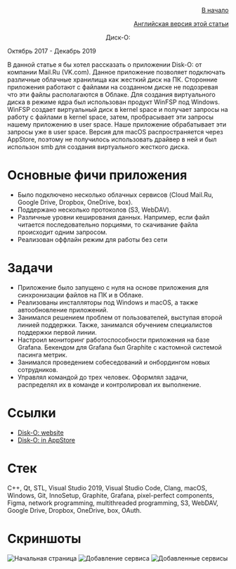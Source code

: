 <p align="right" width="100%"><a href="https://sploid.github.io/">В начало</a></p>
<p align="right" width="100%"><a href="https://sploid.github.io/projects/disko/">Английская версия этой статьи</a></p>

<p align="center" width="100%">Диск-О:</p>

Октябрь 2017 - Декабрь 2019

В данной статье я бы хотел рассказать о приложении Disk-O: от компании Mail.Ru (VK.com). Данное приложение позволяет подключать различные облачные хранилища как жесткий диск на ПК. Сторонние приложения работают с файлами на созданном диске не подозревая что эти файлы располагаются в Облаке. Для создания виртуального диска в режиме ядра был использован продукт WinFSP под Windows. WinFSP создает виртуальный диск в kernel space и получает запросы на работу с файлами в kernel space, затем, пробрасывает эти запросы нашему приложению в user space. Наше приложение обрабатывает эти запросы уже в user space.
Версия для macOS распространяется через AppStore, поэтому не получилось использовать драйвер в ней и был использон smb для создания виртуального жесткого диска.

# Основные фичи приложения

- Было подключено несколько облачных сервисов (Cloud Mail.Ru, Google Drive, Dropbox, OneDrive, box).
- Поддержано несколько протоколов (S3, WebDAV).
- Различные уровни кеширования данных. Например, если файл читается последовательно порциями, то скачивание файла происходит одним запросом.
- Реализован оффлайн режим для работы без сети

# Задачи

- Приложение было запущено с нуля на основе приложения для синхронизации файлов на ПК и в Облаке.
- Реализованы инсталляторы под Windows и macOS, а также автообновление приложений.
- Занимался решением проблем от пользователей, выступая второй линией поддержки. Также, занимался обучением специалистов поддержки первой линии.
- Настроил мониторинг работоспособности приложения на базе Grafana. Бекендом для Grafana был Graphite с кастомной системой пасинга метрик.
- Занимался проведением собеседований и онбордингом новых сотрудников.
- Управлял командой до трех человек. Оформлял задачи, распределял их в команде и контролировал их выполнение.

# Ссылки

- [Disk-O: website](https://disk-o.cloud/en/)
- [Disk-O: in AppStore](https://apps.apple.com/us/app/disk-o-your-cloud-manager/id1322465647?mt=12&mt_click_id=mt-my8yb6-1727799832-3903452022)

# Стек

С++, Qt, STL, Visual Studio 2019, Visual Studio Code, Clang, macOS, Windows, Git, InnoSetup, Graphite, Grafana, pixel-perfect components, Figma, network programming, multithreaded programming, S3, WebDAV, Google Drive, Dropbox, OneDrive, box, OAuth.

# Скриншоты

![Начальная страница](https://sploid.github.io/imgs/projects/disko_1.png)
![Добавление сервиса](https://sploid.github.io/imgs/projects/disko_2.png)
![Добавленные сервисы](https://sploid.github.io/imgs/projects/disko_3.png)
